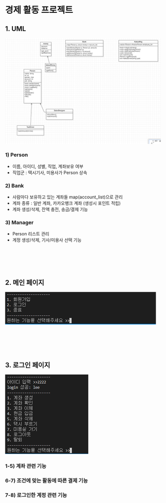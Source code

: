 # 경제 활동 프로젝트

## 1. UML
<img src="./imgs/uml.png">

### 1) Person
- 이름, 아이디, 성별, 직업, 계좌보유 여부
- 직업군 : 택시기사, 미용사가 Person 상속
### 2) Bank
- 사람마다 보유하고 있는 계좌들 map(account_list)으로 관리
- 계좌 종류 : 일반 계좌, 카카오뱅크 계좌 (생성시 포인트 적립)
- 계좌 생성/삭제, 잔액 충전, 송금/결제 기능
### 3) Manager
- Person 리스트 관리
- 계정 생성/삭제, 기사/미용사 선택 기능


<br><br><br><br>

## 2. 메인 페이지
<img src="./imgs/1.PNG">

<br><br><br><br>

## 3. 로그인 페이지
<img src="./imgs/2.PNG">

### 1-5) 계좌 관련 기능
### 6-7) 조건에 맞는 활동에 따른 결제 기능
### 7-8) 로그인한 계정 관련 기능